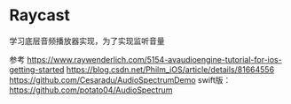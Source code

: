 # Raycast
学习底层音频播放器实现，为了实现监听音量

参考
https://www.raywenderlich.com/5154-avaudioengine-tutorial-for-ios-getting-started
https://blog.csdn.net/Philm_iOS/article/details/81664556
https://github.com/Cesaradu/AudioSpectrumDemo
swift版：https://github.com/potato04/AudioSpectrum
